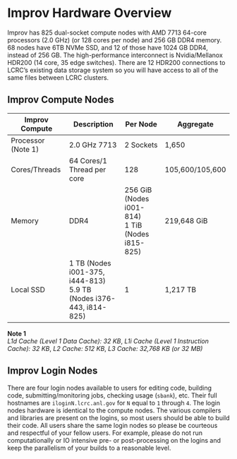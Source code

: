 # Improv Hardware Overview

Improv has 825 dual-socket compute nodes with AMD 7713 64-core processors (2.0 GHz) (or 128 cores per node) and 256 GB DDR4 memory. 68 nodes have 6TB NVMe SSD, and 12 of those have 1024 GB DDR4, instead of 256 GB. The high-performance interconnect is Nvidia/Mellanox HDR200 (14 core, 35 edge switches). There are 12 HDR200 connections to LCRC’s existing data storage system so you will have access to all of the same files between LCRC clusters.

## Improv Compute Nodes

| Improv Compute | Description | Per Node | Aggregate |
| -------------- | ----------- | -------- | --------- |
| Processor (Note 1) | 2.0 GHz 7713 | 2 Sockets | 1,650 |
| Cores/Threads | 64 Cores/1 Thread per core | 128 | 105,600/105,600 |
| Memory | DDR4 | 256 GiB (Nodes i001-814)<br>1 TiB (Nodes i815-825) | 219,648 GiB |
| Local SSD | 1 TB (Nodes i001-375, i444-813)<br>5.9 TB (Nodes i376-443, i814-825) | 1 | 1,217 TB |

**Note 1**<br>
*L1d Cache (Level 1 Data Cache): 32 KB*, *L1i Cache (Level 1 Instruction Cache): 32 KB*, *L2 Cache: 512 KB*, *L3 Cache: 32,768 KB (or 32 MB)*

## Improv Login Nodes

There are four login nodes available to users for editing code, building code, submitting/monitoring jobs, checking usage (`sbank`), etc. Their full hostnames are `iloginN.lcrc.anl.gov` for `N` equal to `1` through `4`.  The login nodes hardware is identical to the compute nodes. The various compilers and libraries are present on the logins, so most users should be able to build their code. All users share the same login nodes so please be courteous and respectful of your fellow users. For example, please do not run computationally or IO intensive pre- or post-processing on the logins and keep the parallelism of your builds to a reasonable level.
